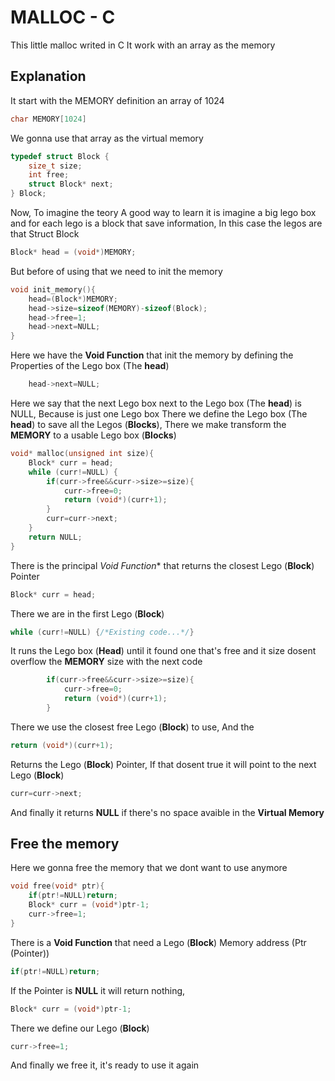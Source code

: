 # MALLOC - C

This little malloc writed in C
It work with an array as the memory

## Explanation

It start with the MEMORY definition
an array of 1024
```c
char MEMORY[1024]
```
We gonna use that array as the virtual memory
```c
typedef struct Block {
    size_t size;
    int free;
    struct Block* next;
} Block;
```
Now, To imagine the teory
A good way to learn it is imagine a big lego box
and for each lego is a block that save information,
In this case the legos are that Struct Block
```c
Block* head = (void*)MEMORY;
```
But before of using that we need to init the memory
```c
void init_memory(){
    head=(Block*)MEMORY;
    head->size=sizeof(MEMORY)-sizeof(Block);
    head->free=1;
    head->next=NULL;
}
```
Here we have the **Void Function** that init the memory
by defining the Properties of the Lego box (The **head**)
```c
    head->next=NULL;
```
Here we say that the next Lego box next to the Lego box (The **head**) is NULL,
Because is just one Lego box
There we define the Lego box (The **head**) to save all the Legos (**Blocks**),
There we make transform the **MEMORY** to a usable Lego box (**Blocks**)
```c
void* malloc(unsigned int size){
    Block* curr = head;
    while (curr!=NULL) {
        if(curr->free&&curr->size>=size){
            curr->free=0;
            return (void*)(curr+1);
        }
        curr=curr->next;
    }
    return NULL;
}
```
There is the principal **Void* Function** that returns the closest Lego (**Block**) Pointer
```c
Block* curr = head;
```
There we are in the first Lego (**Block**)
```c
while (curr!=NULL) {/*Existing code...*/}
```
It runs the Lego box (**Head**) until it found one that's free and it size
dosent overflow the **MEMORY** size with the next code
```c
        if(curr->free&&curr->size>=size){
            curr->free=0;
            return (void*)(curr+1);
        }
```
There we use the closest free Lego (**Block**) to use,
And the 
```c
return (void*)(curr+1);
```
Returns the Lego (**Block**) Pointer,
If that dosent true it will point to the next Lego (**Block**)
```c
curr=curr->next;
```
And finally it returns **NULL** if there's no space avaible in the **Virtual Memory**

## Free the memory
Here we gonna free the memory that we dont want to use anymore
```c
void free(void* ptr){
    if(ptr!=NULL)return;
    Block* curr = (void*)ptr-1;
    curr->free=1;
}
```
There is a **Void Function** that need a Lego (**Block**) Memory address (Ptr (Pointer))
```c
if(ptr!=NULL)return;
```
If the Pointer is **NULL** it will return nothing,
```c
Block* curr = (void*)ptr-1;
```
There we define our Lego (**Block**)
```c
curr->free=1;
```
And finally we free it, it's ready to use it again